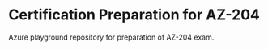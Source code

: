 # Certification Preparation for AZ-204

Azure playground repository for preparation of AZ-204 exam.
